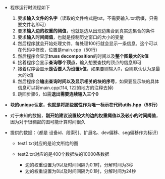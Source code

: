 - 程序运行时流程如下
    1. 要求**输入文件的名字**（读取的文件格式是txt，不需要输入.txt后缀，只需要文件名即可）
    2. 要求**输入边的权重的阈值**，也就是边从出现边集合到真实边集合的条件
    3. 要求**输入时间阈值**，也就是控制历史窗口的大小的变量
    4. 然后程序就会开始处理文件，每处理100行就会显示一条信息。这个可以在代码中修改，位置是main.cpp（50行）
    5. 然后程序会显示**truss decomposition**的时间以及**整个图最大的k值**
    6. 接着程序会显示**查询哪个顶点**，输入想要查找的顶点的信息即可
    7. 接着程序会显示**是否要人为设置k值**，如果要则输入0，否则默认认为是最大的k值
    8. 然后程序会**输出查询时间以及显示相关的块的序号**，如果要显示块的具体信息可以将main.cpp(114, 122的地方的注释去掉)
    9. 跳回步骤6，如需**退出需要连续输入三个0**

- **块的unique认定，也就是将那些属性作为唯一标示在代码utils.hpp（58行）**

- 对于未知的数据，**刚开始建议设置较大的边的权重阈值以及较小的时间阈值**，因为对于很稠密的图可能计算时间很久

- 提供的数据：（都是 设备id、段索引、扩展名、dev偏移、seg偏移作为标识）
    - test1.txt对应的是论文所给的图

    - test2.txt对应的是400个数据块的10000条数据
        - 边的权重设置为9以及时间间隔为0.1时，分解时间为3秒
        - 边的权重设置为8以及时间间隔为0.1时，分解时间为24秒

